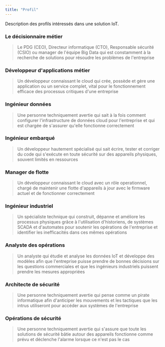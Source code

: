 ```yaml
---
title: "Profil"
---
```

Description des profils intéressés dans une solution IoT.
<!--more-->

### Le décisionnaire métier
> Le PDG (CEO), Directeur informatique (CTO), Responsable sécurité (CSIO) ou manager de l'équipe Big Data qui est constamment à la recherche de solutions pour résoudre les problèmes de l'entreprise

### Développeur d'applications métier
> Un développeur connaissant le cloud qui crée, possède et gère une application ou un service complet, vital pour le fonctionnement efficace des processus critiques d'une entreprise

### Ingénieur données
> Une personne techniquement avertie qui sait à la fois comment configurer l'infrastructure de données cloud pour l'entreprise et qui est chargée de s'assurer qu'elle fonctionne correctement

### Ingénieur embarqué
> Un développeur hautement spécialisé qui sait écrire, tester et corriger du code qui s'exécute en toute sécurité sur des appareils physiques, souvent limités en ressources

### Manager de flotte
> Un développeur connaissant le cloud avec un rôle operationnel, chargé de maintenir une flotte d'appareils à jour avec le firmware actuel et de fonctionner correctement
 
### Ingénieur industriel
> Un spécialiste technique qui construit, dépanne et améliore les processus physiques grâce à l'utilisation d'historiens, de systèmes SCADA et d'automates pour soutenir les opérations de l'entreprise et identifier les inefficacités dans ces mêmes opérations

### Analyste des opérations
> Un analyste qui étudie et analyse les données IoT et développe des modèles afin que l'entreprise puisse prendre de bonnes décisions sur les questions commerciales et que les ingénieurs industriels puissent prendre les mesures appropriées

### Architecte de sécurité
> Une personne techniquement avertie qui pense comme un pirate informatique afin d'anticiper les mouvements et les tactiques que les intrus utiliseront pour accéder aux systèmes de l'entreprise

### Opérations de sécurité
> Une personne techniquement avertie qui s'assure que toute les solutions de sécurité bâtie autour des appareils fonctionne comme prévu et déclenche l'alarme lorsque ce n'est pas le cas
